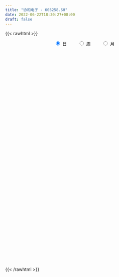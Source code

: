 ```yaml
---
title: "协和电子 - 605258.SH"
date: 2022-06-22T18:30:27+08:00
draft: false
---
```

{{< rawhtml >}}
    <div style="text-align: center">
        <label style="padding: 1rem;"><input style="margin-right: .5rem" type="radio" name="period" value="D" checked onclick="period_change(this)">日</label>
        <label style="padding: 1rem;"><input style="margin-right: .5rem" type="radio" name="period" value="W" onclick="period_change(this)">周</label>
        <label style="padding: 1rem;"><input style="margin-right: .5rem" type="radio" name="period" value="M" onclick="period_change(this)">月</label>
    </div>
    <div id="chart" style="height: 700px;"></div> 
    <script type="text/javascript">
        const D_v = [1515.19,932.59,1002.32,6207.23,146090.24,90614.75,86602.14,60309.43,61262.37,83783.09,59593.56,53696.72,38767.68,49442.97,47436.99,30275.36,26956.05,33845.94,29196.07,29574.85,26016.9,24950.89,38930.33,29101.09,34181.29,18294.72,25037.8,20805.5,24023.63,20808.42,27278.1,19749.7,23313.23,22216.82,19924.87,17398.96,28776.47,79571.04,48519.74,30126.2,29479.05,29121.7,21423.36,20540.58,21330.09,18644.63,14322.66,15267.09,13829.38,16650.27,18832.6,24428.42,14816.9,42349.01,38207.06,45047.74,39252.77,25883.83,23953.15,27743.13,42292.87,34583.93,28578.5,16995.18,18807.41,23271.6,10705.55,9163.76,11239.12,9602.54,23337.56,22547.23,19713.32,22138.51,17027.12,15480.26,17486.89,20896.53,9311.21,66643.67,98903.12,53426.53,58974.69,76668.25,40435.91,33168.82,21531.0,26736.24,23669.74,16813.6,25478.73,18795.12,37697.02,25537.97,23349.87,23090.13,31233.9,12447.81,14235.47,19375.29,8251.2,9239.4,10171.4,8034.35,9468.82,10000.38,8824.29,9379.44,8761.58,7908.7,15346.0,9416.0,7229.0,9869.45,8099.85,12990.68,11466.41,10274.03,14594.98,15240.58,9162.4,10773.82,10660.62,19972.38,13326.87,10518.1,10328.38,6485.09,20965.6,19624.7,15769.26,12872.68,10873.99,19048.47,15115.99,15932.37,10727.87,12274.4,9603.76,13190.29,6141.21,5577.29,8192.69,5438.91,6672.42,7684.24,7487.33,9041.0,5677.2,9856.89,11936.86,15561.57,6748.73,7703.29,7834.44,9943.17,10721.09,58990.93,51215.74,54962.68,45720.89,26426.88,33570.06,20667.58,14084.41,13104.58,15607.63,15756.58,12820.0,31875.84,19752.44,16291.15,15712.73,14876.33,8411.0,8258.0,9597.0,7784.0,8935.0,9852.0,8613.0,6528.0,8585.0,7877.0,5137.41,7635.58,6738.12,5581.07,7092.0,7057.76,8506.0,4747.69,5876.94,4386.69,5223.0,4419.0,3572.03,4113.43,4844.76,5365.0,3445.0,4316.0,2311.0,3357.0,3345.29,2900.0,4302.03,2263.03,3070.12,2491.0,3532.15,2602.03,10193.41,5000.41,3413.41,4038.0,9180.53,6858.85,3491.0,3663.0,5376.0,2710.37,4870.01,4707.0,3334.29,4118.29,4428.29,6106.29,6389.65,7370.1,7399.37,5408.0,6474.0,8138.16,28748.31,17450.79,40360.56,47079.38,21123.54,18749.76,15398.0,14392.4,28932.09,27423.65,13807.4,22796.94,10126.0,8768.0,44096.6,77642.69,39928.58,53983.6,23247.0,20114.69,13402.0,16121.44,11789.64,22628.08,17267.29,12516.4,13355.4,14475.76,19045.85,14237.0,12595.37,14527.28,16989.98,21896.0,14081.0,13852.09,14426.91,12326.0,16134.0,15485.0,19074.31,14684.0,17296.0,9310.0,8592.8,7193.0,3853.0,6547.0,5190.0,5938.0,7548.0,7422.0,7784.0,10424.64,4802.0,5302.0,6259.0,6820.0,4198.0,4463.0,5010.29,14613.0,12351.0,5579.0,6672.0,5104.0,4895.0,5232.29,4792.57,5537.0,6604.45,8454.0,4768.0,5360.0,4204.0,6508.0,7601.8,8239.2,3966.8,5565.33,5498.8,3543.0,4125.0,3303.0,4868.41,3922.0,3172.4,5092.0,4915.29,4541.85,4273.0,5105.0,4536.4,6640.42,6161.69,4055.0,5055.0,5338.0,3361.0,3261.0,4539.0,4137.0,7301.98,14276.69,8494.0,6758.0,8685.56,4590.0,4456.36,3851.0,4424.8,4921.0,4247.0,4458.56,3871.0,2527.4,3051.4,4535.73,4242.0,3641.06,7722.0,3567.0,4364.29,5484.0,6095.4,4946.33,4688.33,15072.0,14764.06,39819.6,19017.0,16294.13,19792.73,21742.87,13496.75,48966.76,30879.84,16053.58,11294.85,12369.0,11457.75]
const D_histogram = [0.0,0.2444216524,0.6529227003,1.1681665105,1.654271826,1.5159491527,1.0245045999,0.5329921344,0.4514468907,0.2293320281,0.0061748056,-0.2627492719,-0.4888651035,-0.7638885205,-0.8734422142,-1.0081187545,-1.0521812859,-1.1687578413,-1.1618274749,-1.0930695697,-0.9605071954,-0.8188786065,-0.5877807753,-0.5379329218,-0.6305176873,-0.6784506076,-0.6011637781,-0.573155586,-0.5927887798,-0.5301359996,-0.3873515615,-0.26667649,-0.1311157797,0.022283723,0.0843218481,0.0690595115,0.2791290205,0.5339062899,0.6094034466,0.5212359446,0.3843364436,0.3903954665,0.3119048394,0.1614876616,0.1247532324,0.0671023235,0.0151650023,-0.0062523643,-0.0386740859,0.0265410611,0.1322431584,0.1579236486,0.1342946987,0.3295810197,0.3919910628,0.4926725625,0.5707359504,0.5118052082,0.4946527363,0.5060105286,0.5736944358,0.5180262229,0.2961597414,0.1616829931,0.0746215357,-0.1148969087,-0.2518611657,-0.3047355296,-0.2810160097,-0.2596696292,-0.1478022469,-0.0345032339,0.0451144671,0.109555684,0.1423496376,0.1162498977,0.134112046,0.0187424628,-0.0490464213,0.1291655677,0.2694110582,0.3000363903,0.4000635173,0.3740617123,0.3091448612,0.1848828364,0.0601495204,0.0480979403,-0.052987108,-0.1163884198,-0.0779147545,-0.0891080086,-0.0157698666,0.02377939,-0.0218801416,-0.0483040432,-0.2781562023,-0.4020209311,-0.5088430319,-0.6358760181,-0.6532346084,-0.6173215381,-0.5918904562,-0.5238737817,-0.4270695785,-0.3482320002,-0.2559148872,-0.1913140288,-0.1176794967,-0.0770743767,-0.1484691009,-0.2036573508,-0.1949145067,-0.1582403123,-0.1005157356,-0.0177160466,0.0082152188,0.0807255136,0.1484512404,0.2016313282,0.2188346089,0.2293185004,0.2702564545,0.3275204208,0.3172403681,0.2784807612,0.2105043175,0.1445297513,0.1620729095,0.2102526686,0.1954960816,0.2041615122,0.1812772867,0.2032224733,0.2031508542,0.1613786649,0.1220947375,0.0306300867,0.0030819212,-0.0901812087,-0.1423192834,-0.1343527765,-0.1347740005,-0.115872521,-0.096435698,-0.0698043264,-0.0322423937,-0.0331209802,-0.0394646704,-0.0877400621,-0.1646721918,-0.117949602,-0.1088603388,-0.1095473892,-0.0765093949,-0.0334633714,-0.0169572617,0.1926858064,0.2873161956,0.4388986035,0.5278861649,0.53475821,0.3877508652,0.3100234882,0.2165461337,0.137387159,0.1016716573,0.071851859,0.0305342191,0.0721746762,0.0268944985,0.0315547766,-0.047671249,-0.1305414086,-0.2136066261,-0.2664257681,-0.24394249,-0.2201942714,-0.2002253261,-0.1806629006,-0.179837947,-0.1616726875,-0.1791713463,-0.1615382377,-0.1275468093,-0.0847934849,-0.042425372,-0.0062520726,0.0082020074,-0.0102406218,-0.0023634196,-0.0109440147,-0.0319179923,-0.0499150142,-0.0783906474,-0.0970846005,-0.0771756875,-0.0537224806,-0.0240493775,-0.0602633638,-0.0865987509,-0.1249479785,-0.1219452424,-0.0756725979,-0.04218485,-0.0413441219,0.0073691462,0.0465033241,0.0608834526,0.0837445155,0.0626687305,0.0501158884,0.0893975962,0.0791331486,0.0694425048,0.0496122334,-0.0605243939,-0.2060355648,-0.2641511961,-0.2504387155,-0.2371643376,-0.2051745741,-0.1352220961,-0.0544067995,0.0029393918,0.0597934902,0.0966298946,0.135999101,0.1898982898,0.2534753486,0.2311393968,0.2596217004,0.2164009967,0.2429679812,0.3630223859,0.378836943,0.5669397511,0.5787370658,0.501066378,0.4589550266,0.3764754097,0.3021537023,0.2821013298,0.2122328212,0.0990031855,-0.0880248126,-0.1862206305,-0.2435877896,-0.0797107012,0.0574375114,0.0824437587,0.0458736462,0.0229371291,-0.0611416296,-0.1279421282,-0.191606729,-0.2252809836,-0.2053321406,-0.2691374614,-0.3163860535,-0.2785834681,-0.2360442496,-0.142450407,-0.0693014334,-0.010729016,0.0222593798,0.0623210555,0.0509671469,0.031478508,0.024433651,0.0452854051,0.0281809023,0.0066256918,0.0293444405,-0.0452508551,-0.0625935456,-0.1680822377,-0.2195215355,-0.2523939755,-0.331957365,-0.3860805169,-0.4671279346,-0.4684783828,-0.4327776506,-0.3741008834,-0.2866538715,-0.2304155435,-0.2427480511,-0.2209166477,-0.1827801277,-0.1168611639,-0.0916011243,-0.0584791676,-0.0003345298,0.0251360229,0.1257374425,0.1261939466,0.1401512021,0.1315250697,0.1465489529,0.1599583768,0.1566103045,0.1502356429,0.1055796583,0.024990099,-0.0535325958,-0.0907836274,-0.1025594116,-0.1485708756,-0.2592386985,-0.2623644131,-0.2215736934,-0.1574430156,-0.0887062388,-0.0306943907,0.0163478084,0.0457148581,0.0661888636,0.0619957964,0.0366768027,0.0478615818,0.0869743973,0.1113490724,0.1396326814,0.1200639854,0.0738072714,0.00669789,-0.0329645753,-0.0692239566,-0.059810317,-0.0731810027,-0.031679854,0.0197743612,0.0415393956,0.0255912451,0.0225207934,-0.0942602753,-0.2855489106,-0.3711837413,-0.4439739429,-0.3743358331,-0.2960813245,-0.2337225714,-0.1527925626,-0.0634785133,0.0080460578,0.0889034661,0.1571293221,0.1911671417,0.2181491278,0.2521987172,0.3004437519,0.3486287705,0.3877120486,0.3403004981,0.3322828787,0.3294742699,0.3095433857,0.3200631938,0.3388153017,0.3565047742,0.4062498879,0.5650888224,0.5784745749,0.5044165166,0.3463741185,0.3059223929,0.298477852,0.241870285,0.2755653314,0.242212326,0.1501623236,0.0755831213,-0.0104736683,-0.1094001028]
const D_fast = [0.0,0.3055270655,0.8772587885,1.6845442263,2.5842174983,2.8248821132,2.5895637104,2.2312992785,2.2626157574,2.0978339018,1.8762203808,1.5416089853,1.1932768778,0.7272813307,0.3993670834,0.0126608546,-0.2944469983,-0.7032130141,-0.9867395164,-1.1912490037,-1.2988134282,-1.3619044909,-1.2777518536,-1.3623872306,-1.6126014179,-1.8301469901,-1.9031511051,-2.0184318095,-2.1862621982,-2.2561434179,-2.2101968702,-2.1561909212,-2.0534091558,-1.8944387224,-1.8113201353,-1.809317594,-1.5294658298,-1.141211988,-0.9133639697,-0.8712224855,-0.9120378756,-0.8083799861,-0.8088944033,-0.9189396657,-0.9244857868,-0.9653611149,-1.0135071854,-1.0364876432,-1.0785778862,-1.0067274739,-0.8679645871,-0.8028031847,-0.79285846,-0.5151768841,-0.3547690752,-0.1309194349,0.0898279406,0.1588485005,0.2653592126,0.4032196371,0.6143271533,0.6881654961,0.54033895,0.44628295,0.3778768765,0.1596342049,-0.0402953435,-0.1693535898,-0.2158880723,-0.2594590991,-0.1845422785,-0.079869074,0.0110272437,0.1028573816,0.1712387446,0.1742014792,0.225591639,0.1149076714,0.0348571821,0.245360563,0.452958818,0.5585932478,0.758636254,0.8261498771,0.8385192413,0.7604779256,0.6507819897,0.6507548947,0.5364230693,0.4439246527,0.4629196293,0.4294493731,0.4988450484,0.5443391525,0.4932095855,0.4547096731,0.1553184635,-0.0690514981,-0.3030843569,-0.5890863477,-0.76975359,-0.8881709042,-1.0107124364,-1.0736642073,-1.0836273987,-1.0918478204,-1.0635094293,-1.046737078,-1.0025224202,-0.9811858943,-1.0896978937,-1.1958004814,-1.235786264,-1.2386721476,-1.2060765049,-1.1277058275,-1.0997207574,-1.0070290842,-0.9021905472,-0.7986026274,-0.7266906945,-0.6588771779,-0.5503751101,-0.4112310387,-0.3422009994,-0.3113404159,-0.3266907802,-0.3565329086,-0.298471523,-0.1977285968,-0.1636111634,-0.1039053548,-0.0814702585,-0.0087194537,0.0419966408,0.0405691177,0.0318088747,-0.0519982545,-0.0787759397,-0.1945843718,-0.2823022673,-0.3079239545,-0.3420386786,-0.3521053294,-0.3567774309,-0.3475971409,-0.3180958067,-0.3272546382,-0.343464496,-0.4136749032,-0.5317750809,-0.5145398916,-0.5326657131,-0.5607396108,-0.5468289652,-0.5121487846,-0.4998819903,-0.2420674706,-0.0756080325,0.1856990262,0.4066581289,0.5472197264,0.497150098,0.4969285931,0.4575877719,0.412775587,0.4024779996,0.3906211661,0.356937081,0.4166212072,0.3780646541,0.3906136264,0.2994697884,0.1839642768,0.0474974027,-0.0719281814,-0.1104305258,-0.1417308751,-0.1718182613,-0.1974215609,-0.241556094,-0.2638090064,-0.3261005018,-0.3488519526,-0.3467472265,-0.3251922733,-0.2934305035,-0.2588202222,-0.2423156403,-0.263318425,-0.2560320777,-0.2673486765,-0.2963021521,-0.3267779276,-0.3748512227,-0.4178163259,-0.4172013347,-0.407178748,-0.3835179893,-0.4347978166,-0.4827828914,-0.5523691136,-0.5798526881,-0.552498193,-0.5295566577,-0.5390519601,-0.4884964054,-0.4377363965,-0.4081354049,-0.3643382131,-0.3697468154,-0.3697706854,-0.3081395786,-0.2986207391,-0.2909507566,-0.2983779698,-0.4236456955,-0.6206657576,-0.7448191879,-0.7937163861,-0.8397330926,-0.8590369727,-0.8228900187,-0.755676422,-0.6975953827,-0.6257929117,-0.5647990338,-0.491430052,-0.3900562908,-0.2631103949,-0.2276614975,-0.1342737688,-0.1233942233,-0.0360852436,0.1747247576,0.2852485505,0.6150862964,0.7715678775,0.8191637843,0.8917911895,0.903430425,0.9046471432,0.9551201031,0.9383097998,0.8498309605,0.6407967592,0.4960457838,0.3777816773,0.5217310904,0.6732386808,0.7188558678,0.6937541668,0.676551932,0.5771877659,0.4784017352,0.3668354521,0.2768409517,0.2454567596,0.1143670733,-0.0119780321,-0.0438213138,-0.0602931576,-0.0023119167,0.0535116984,0.1094018619,0.1479551026,0.2035970422,0.2049849203,0.1933659084,0.1924294641,0.2246025695,0.2145432923,0.1946445048,0.2246993636,0.1387913542,0.1058002773,-0.0417089742,-0.1480286558,-0.2439995898,-0.4065523205,-0.5571956017,-0.7550250031,-0.8734950469,-0.9459887274,-0.980837181,-0.965053637,-0.9664191949,-1.0394387153,-1.0728364738,-1.0803949857,-1.0436913129,-1.0413315543,-1.0228293896,-0.9647683842,-0.9330138258,-0.8009780456,-0.7689730548,-0.7199779988,-0.6957228637,-0.6440617423,-0.5906627243,-0.5548582204,-0.5236739712,-0.5419350413,-0.6162770758,-0.7081829196,-0.768129858,-0.8055454951,-0.8886996781,-1.0641771755,-1.1328939935,-1.1474966971,-1.1227267731,-1.0761665561,-1.0258283057,-0.9746991544,-0.9339033902,-0.8968821689,-0.885576287,-0.9017260799,-0.8785759054,-0.8177194905,-0.7655075474,-0.702315768,-0.6918684677,-0.7196733639,-0.7851082727,-0.8330118819,-0.8865772522,-0.892116192,-0.9237821283,-0.8902009431,-0.8338031376,-0.8016532543,-0.8112035935,-0.8086438468,-0.9489899844,-1.2116658473,-1.3900966134,-1.5738803007,-1.5978261491,-1.5935919717,-1.5896638615,-1.5469319932,-1.4734875723,-1.3999514868,-1.2968682119,-1.1893600254,-1.1075304204,-1.0260111524,-0.9289118837,-0.805555911,-0.6702136997,-0.5342024095,-0.4965388355,-0.4214857353,-0.3419257765,-0.2844708143,-0.1939352078,-0.0904792744,0.0163363916,0.1676439773,0.4677551174,0.6257595136,0.6778055845,0.606356716,0.6423855887,0.7095605107,0.713420515,0.8160068942,0.8432069704,0.7886975489,0.7330141269,0.6443389202,0.5180624601]
const D_slow = [0.0,0.0611054131,0.2243360882,0.5163777158,0.9299456723,1.3089329605,1.5650591105,1.6983071441,1.8111688667,1.8685018738,1.8700455752,1.8043582572,1.6821419813,1.4911698512,1.2728092976,1.020779609,0.7577342876,0.4655448272,0.1750879585,-0.0981794339,-0.3383062328,-0.5430258844,-0.6899710782,-0.8244543087,-0.9820837305,-1.1516963824,-1.301987327,-1.4452762235,-1.5934734184,-1.7260074183,-1.8228453087,-1.8895144312,-1.9222933761,-1.9167224454,-1.8956419834,-1.8783771055,-1.8085948504,-1.6751182779,-1.5227674163,-1.3924584301,-1.2963743192,-1.1987754526,-1.1207992427,-1.0804273273,-1.0492390192,-1.0324634384,-1.0286721878,-1.0302352789,-1.0399038003,-1.033268535,-1.0002077454,-0.9607268333,-0.9271531586,-0.8447579037,-0.746760138,-0.6235919974,-0.4809080098,-0.3529567077,-0.2292935236,-0.1027908915,0.0406327175,0.1701392732,0.2441792086,0.2845999568,0.3032553408,0.2745311136,0.2115658222,0.1353819398,0.0651279374,0.0002105301,-0.0367400316,-0.0453658401,-0.0340872233,-0.0066983023,0.028889107,0.0579515815,0.091479593,0.0961652087,0.0839036034,0.1161949953,0.1835477598,0.2585568574,0.3585727367,0.4520881648,0.5293743801,0.5755950892,0.5906324693,0.6026569544,0.5894101774,0.5603130724,0.5408343838,0.5185573817,0.514614915,0.5205597625,0.5150897271,0.5030137163,0.4334746657,0.332969433,0.205758675,0.0467896705,-0.1165189816,-0.2708493662,-0.4188219802,-0.5497904256,-0.6565578202,-0.7436158203,-0.8075945421,-0.8554230493,-0.8848429235,-0.9041115176,-0.9412287928,-0.9921431306,-1.0408717572,-1.0804318353,-1.1055607692,-1.1099897809,-1.1079359762,-1.0877545978,-1.0506417877,-1.0002339556,-0.9455253034,-0.8881956783,-0.8206315647,-0.7387514595,-0.6594413674,-0.5898211771,-0.5371950977,-0.5010626599,-0.4605444325,-0.4079812654,-0.359107245,-0.308066867,-0.2627475453,-0.211941927,-0.1611542134,-0.1208095472,-0.0902858628,-0.0826283411,-0.0818578608,-0.104403163,-0.1399829839,-0.173571178,-0.2072646781,-0.2362328084,-0.2603417329,-0.2777928145,-0.2858534129,-0.294133658,-0.3039998256,-0.3259348411,-0.3671028891,-0.3965902896,-0.4238053743,-0.4511922216,-0.4703195703,-0.4786854132,-0.4829247286,-0.434753277,-0.3629242281,-0.2531995772,-0.121228036,0.0124615165,0.1093992328,0.1869051048,0.2410416383,0.275388428,0.3008063423,0.3187693071,0.3264028619,0.3444465309,0.3511701556,0.3590588497,0.3471410375,0.3145056853,0.2611040288,0.1944975868,0.1335119643,0.0784633964,0.0284070649,-0.0167586603,-0.061718147,-0.1021363189,-0.1469291555,-0.1873137149,-0.2192004172,-0.2403987885,-0.2510051315,-0.2525681496,-0.2505176478,-0.2530778032,-0.2536686581,-0.2564046618,-0.2643841599,-0.2768629134,-0.2964605753,-0.3207317254,-0.3400256473,-0.3534562674,-0.3594686118,-0.3745344528,-0.3961841405,-0.4274211351,-0.4579074457,-0.4768255952,-0.4873718077,-0.4977078381,-0.4958655516,-0.4842397206,-0.4690188574,-0.4480827286,-0.4324155459,-0.4198865738,-0.3975371748,-0.3777538877,-0.3603932615,-0.3479902031,-0.3631213016,-0.4146301928,-0.4806679918,-0.5432776707,-0.6025687551,-0.6538623986,-0.6876679226,-0.7012696225,-0.7005347745,-0.685586402,-0.6614289283,-0.6274291531,-0.5799545806,-0.5165857435,-0.4588008943,-0.3938954692,-0.33979522,-0.2790532247,-0.1882976283,-0.0935883925,0.0481465453,0.1928308117,0.3180974062,0.4328361629,0.5269550153,0.6024934409,0.6730187733,0.7260769786,0.750827775,0.7288215719,0.6822664142,0.6213694668,0.6014417915,0.6158011694,0.6364121091,0.6478805206,0.6536148029,0.6383293955,0.6063438634,0.5584421812,0.5021219353,0.4507889001,0.3835045348,0.3044080214,0.2347621544,0.175751092,0.1401384902,0.1228131319,0.1201308779,0.1256957228,0.1412759867,0.1540177734,0.1618874004,0.1679958132,0.1793171644,0.18636239,0.188018813,0.1953549231,0.1840422093,0.1683938229,0.1263732635,0.0714928796,0.0083943857,-0.0745949555,-0.1711150848,-0.2878970684,-0.4050166641,-0.5132110768,-0.6067362976,-0.6783997655,-0.7360036514,-0.7966906641,-0.8519198261,-0.897614858,-0.926830149,-0.9497304301,-0.964350222,-0.9644338544,-0.9581498487,-0.9267154881,-0.8951670014,-0.8601292009,-0.8272479335,-0.7906106952,-0.750621101,-0.7114685249,-0.6739096142,-0.6475146996,-0.6412671748,-0.6546503238,-0.6773462306,-0.7029860835,-0.7401288024,-0.8049384771,-0.8705295803,-0.9259230037,-0.9652837576,-0.9874603173,-0.995133915,-0.9910469628,-0.9796182483,-0.9630710324,-0.9475720833,-0.9384028826,-0.9264374872,-0.9046938879,-0.8768566198,-0.8419484494,-0.8119324531,-0.7934806352,-0.7918061627,-0.8000473065,-0.8173532957,-0.8323058749,-0.8506011256,-0.8585210891,-0.8535774988,-0.8431926499,-0.8367948386,-0.8311646403,-0.8547297091,-0.9261169367,-1.0189128721,-1.1299063578,-1.2234903161,-1.2975106472,-1.35594129,-1.3941394307,-1.410009059,-1.4079975446,-1.385771678,-1.3464893475,-1.2986975621,-1.2441602801,-1.1811106009,-1.1059996629,-1.0188424703,-0.9219144581,-0.8368393336,-0.7537686139,-0.6714000464,-0.5940142,-0.5139984016,-0.4292945761,-0.3401683826,-0.2386059106,-0.097333705,0.0472849387,0.1733890679,0.2599825975,0.3364631957,0.4110826587,0.47155023,0.5404415628,0.6009946443,0.6385352252,0.6574310056,0.6548125885,0.6274625628]
const D_data = [['2020-12-03', 31.87, 38.25, 31.87, 38.25],['2020-12-04', 42.08, 42.08, 42.08, 42.08],['2020-12-07', 46.29, 46.29, 46.29, 46.29],['2020-12-08', 50.92, 50.92, 50.92, 50.92],['2020-12-09', 51.0, 54.51, 48.2, 55.9],['2020-12-10', 50.0, 49.06, 49.06, 52.8],['2020-12-11', 47.07, 44.15, 44.15, 47.29],['2020-12-14', 42.88, 42.34, 41.68, 43.38],['2020-12-15', 42.0, 46.57, 41.68, 46.57],['2020-12-16', 46.51, 44.52, 44.38, 47.78],['2020-12-17', 43.63, 43.66, 42.0, 44.27],['2020-12-18', 44.0, 41.91, 41.7, 44.5],['2020-12-21', 40.6, 41.05, 40.03, 41.66],['2020-12-22', 40.6, 38.8, 38.38, 40.6],['2020-12-23', 38.78, 39.37, 37.58, 39.89],['2020-12-24', 38.99, 37.8, 37.62, 39.45],['2020-12-25', 37.3, 37.75, 37.1, 38.3],['2020-12-28', 37.3, 35.6, 35.5, 37.55],['2020-12-29', 35.11, 35.96, 35.11, 37.29],['2020-12-30', 35.51, 36.04, 34.65, 36.66],['2020-12-31', 36.05, 36.53, 35.92, 37.32],['2021-01-04', 36.6, 36.61, 35.95, 37.1],['2021-01-05', 36.6, 38.09, 36.2, 38.64],['2021-01-06', 37.32, 36.02, 35.97, 37.76],['2021-01-07', 35.78, 33.52, 32.81, 35.78],['2021-01-08', 33.0, 33.02, 32.68, 34.2],['2021-01-11', 33.49, 33.98, 33.11, 35.3],['2021-01-12', 33.98, 32.98, 32.72, 34.18],['2021-01-13', 32.92, 31.72, 31.48, 32.92],['2021-01-14', 31.5, 32.18, 31.39, 32.88],['2021-01-15', 31.91, 33.12, 31.7, 33.66],['2021-01-18', 32.8, 33.03, 32.58, 33.57],['2021-01-19', 32.79, 33.48, 32.79, 34.39],['2021-01-20', 33.4, 34.17, 33.18, 35.05],['2021-01-21', 33.8, 33.38, 33.15, 34.29],['2021-01-22', 33.38, 32.33, 32.1, 33.38],['2021-01-25', 32.59, 35.56, 32.01, 35.56],['2021-01-26', 36.0, 37.46, 36.0, 39.0],['2021-01-27', 35.0, 36.34, 33.75, 36.91],['2021-01-28', 35.13, 34.5, 34.23, 35.58],['2021-01-29', 34.82, 33.45, 32.23, 34.85],['2021-02-01', 33.1, 35.02, 32.85, 35.06],['2021-02-02', 34.91, 33.88, 33.56, 34.91],['2021-02-03', 33.95, 32.39, 32.1, 34.16],['2021-02-04', 32.31, 33.27, 31.8, 33.6],['2021-02-05', 33.0, 32.68, 32.61, 33.95],['2021-02-08', 32.2, 32.34, 31.98, 33.31],['2021-02-09', 32.16, 32.38, 31.45, 32.5],['2021-02-10', 32.38, 31.93, 31.75, 32.85],['2021-02-18', 32.3, 33.09, 32.18, 33.2],['2021-02-19', 32.9, 33.98, 32.7, 34.15],['2021-02-22', 34.01, 33.31, 33.2, 34.5],['2021-02-23', 33.01, 32.68, 32.4, 33.19],['2021-02-24', 32.99, 35.95, 32.82, 35.95],['2021-02-25', 36.55, 35.16, 34.6, 36.65],['2021-02-26', 34.2, 36.34, 34.2, 37.22],['2021-03-01', 36.35, 36.89, 36.0, 37.9],['2021-03-02', 36.36, 35.6, 35.2, 36.71],['2021-03-03', 35.43, 36.28, 34.8, 36.95],['2021-03-04', 35.63, 37.0, 35.32, 37.0],['2021-03-05', 36.64, 38.35, 36.4, 38.58],['2021-03-08', 38.48, 37.29, 37.07, 38.9],['2021-03-09', 36.66, 34.81, 34.49, 37.0],['2021-03-10', 35.05, 35.16, 34.47, 35.5],['2021-03-11', 35.16, 35.29, 34.7, 35.58],['2021-03-12', 35.16, 33.28, 33.21, 35.16],['2021-03-15', 32.6, 32.94, 32.6, 33.29],['2021-03-16', 32.78, 33.28, 32.66, 33.66],['2021-03-17', 33.18, 33.94, 33.05, 34.37],['2021-03-18', 34.3, 33.82, 33.66, 34.3],['2021-03-19', 33.3, 35.15, 33.3, 37.1],['2021-03-22', 35.03, 35.7, 34.8, 36.44],['2021-03-23', 35.7, 35.8, 35.25, 36.2],['2021-03-24', 35.25, 36.06, 34.6, 36.4],['2021-03-25', 35.88, 36.03, 35.22, 36.28],['2021-03-26', 36.16, 35.42, 35.3, 36.21],['2021-03-29', 35.8, 36.06, 35.2, 36.1],['2021-03-30', 35.5, 34.2, 33.9, 35.7],['2021-03-31', 34.31, 34.3, 33.88, 34.78],['2021-04-01', 34.18, 37.73, 33.55, 37.73],['2021-04-02', 37.98, 38.3, 37.21, 39.78],['2021-04-06', 38.58, 37.65, 37.42, 39.0],['2021-04-07', 37.38, 39.2, 37.23, 39.29],['2021-04-08', 39.7, 38.19, 38.0, 42.86],['2021-04-09', 37.8, 37.8, 37.22, 38.7],['2021-04-12', 37.85, 36.82, 36.35, 38.12],['2021-04-13', 36.62, 36.32, 36.15, 37.18],['2021-04-14', 36.55, 37.49, 36.0, 37.75],['2021-04-15', 37.52, 36.15, 35.8, 37.93],['2021-04-16', 36.01, 36.19, 35.78, 36.8],['2021-04-19', 36.06, 37.4, 36.02, 37.55],['2021-04-20', 37.01, 36.86, 36.52, 37.77],['2021-04-21', 36.39, 38.12, 36.08, 38.5],['2021-04-22', 37.86, 38.08, 37.51, 38.26],['2021-04-23', 38.18, 37.07, 37.07, 38.45],['2021-04-26', 36.75, 37.16, 35.56, 37.68],['2021-04-27', 36.5, 33.85, 33.85, 36.73],['2021-04-28', 33.85, 34.0, 33.5, 34.27],['2021-04-29', 33.48, 33.26, 33.2, 34.59],['2021-04-30', 33.05, 31.93, 31.66, 33.26],['2021-05-06', 31.93, 32.39, 31.7, 32.47],['2021-05-07', 32.51, 32.57, 32.3, 32.98],['2021-05-10', 32.57, 32.07, 31.74, 32.98],['2021-05-11', 31.95, 32.34, 31.77, 32.4],['2021-05-12', 32.2, 32.68, 31.86, 32.75],['2021-05-13', 32.41, 32.52, 32.11, 33.22],['2021-05-14', 32.9, 32.8, 32.4, 32.95],['2021-05-17', 32.6, 32.58, 32.0, 32.8],['2021-05-18', 32.58, 32.82, 32.23, 32.87],['2021-05-19', 32.72, 32.51, 32.45, 32.84],['2021-05-20', 32.02, 30.8, 30.8, 32.02],['2021-05-21', 30.78, 30.38, 30.26, 30.78],['2021-05-24', 30.39, 30.75, 30.38, 30.75],['2021-05-25', 30.75, 30.93, 30.41, 31.28],['2021-05-26', 30.78, 31.19, 30.74, 31.25],['2021-05-27', 31.0, 31.68, 31.0, 32.0],['2021-05-28', 31.58, 31.1, 30.93, 31.65],['2021-05-31', 31.0, 31.83, 30.98, 31.85],['2021-06-01', 31.84, 32.09, 31.57, 32.49],['2021-06-02', 32.19, 32.23, 31.6, 32.56],['2021-06-03', 32.42, 32.0, 31.92, 32.5],['2021-06-04', 32.32, 32.04, 31.9, 32.73],['2021-06-07', 32.12, 32.64, 32.12, 32.85],['2021-06-08', 32.4, 33.24, 32.19, 34.25],['2021-06-09', 33.15, 32.68, 32.48, 33.55],['2021-06-10', 32.93, 32.34, 32.13, 32.93],['2021-06-11', 32.5, 31.8, 31.61, 32.63],['2021-06-15', 31.97, 31.53, 31.28, 32.09],['2021-06-16', 31.3, 32.5, 31.3, 33.15],['2021-06-17', 32.12, 33.15, 31.92, 33.19],['2021-06-18', 33.2, 32.56, 32.26, 33.45],['2021-06-21', 32.56, 32.95, 32.11, 33.12],['2021-06-22', 33.22, 32.63, 32.45, 33.26],['2021-06-23', 32.71, 33.31, 32.45, 33.8],['2021-06-24', 33.41, 33.23, 32.78, 33.8],['2021-06-25', 33.22, 32.72, 32.43, 33.72],['2021-06-28', 32.83, 32.63, 32.22, 32.97],['2021-06-29', 32.53, 31.67, 31.58, 32.62],['2021-06-30', 31.78, 32.15, 31.7, 32.4],['2021-07-01', 32.13, 30.95, 30.95, 32.23],['2021-07-02', 30.9, 30.96, 30.81, 31.21],['2021-07-05', 31.01, 31.46, 31.01, 31.48],['2021-07-06', 31.46, 31.24, 30.91, 31.6],['2021-07-07', 31.17, 31.4, 31.04, 31.6],['2021-07-08', 31.5, 31.39, 31.24, 31.58],['2021-07-09', 31.4, 31.5, 31.15, 31.7],['2021-07-12', 31.55, 31.73, 31.55, 31.85],['2021-07-13', 31.55, 31.28, 31.04, 31.61],['2021-07-14', 31.06, 31.12, 31.02, 31.38],['2021-07-15', 31.13, 30.35, 30.16, 31.15],['2021-07-16', 30.35, 29.5, 29.4, 30.49],['2021-07-19', 29.53, 30.8, 29.01, 31.47],['2021-07-20', 30.4, 30.33, 30.1, 30.79],['2021-07-21', 30.49, 30.08, 30.01, 30.52],['2021-07-22', 30.06, 30.45, 29.8, 30.7],['2021-07-23', 30.49, 30.67, 30.25, 31.08],['2021-07-26', 30.68, 30.41, 30.01, 31.14],['2021-07-27', 30.49, 33.45, 30.41, 33.45],['2021-07-28', 33.28, 32.97, 31.6, 33.38],['2021-07-29', 32.78, 34.6, 32.48, 34.94],['2021-07-30', 34.0, 34.83, 33.5, 35.45],['2021-08-02', 34.31, 34.48, 33.7, 34.61],['2021-08-03', 33.6, 32.55, 32.42, 33.8],['2021-08-04', 32.54, 33.11, 32.18, 33.29],['2021-08-05', 32.98, 32.69, 32.28, 32.98],['2021-08-06', 32.52, 32.58, 32.2, 32.95],['2021-08-09', 32.59, 32.95, 32.42, 33.19],['2021-08-10', 32.9, 32.96, 32.52, 33.19],['2021-08-11', 33.0, 32.71, 32.37, 33.0],['2021-08-12', 32.82, 33.84, 32.77, 34.35],['2021-08-13', 33.38, 32.83, 32.66, 33.68],['2021-08-16', 32.61, 33.42, 32.48, 33.55],['2021-08-17', 33.42, 32.21, 32.21, 33.48],['2021-08-18', 32.21, 31.7, 31.0, 32.43],['2021-08-19', 31.6, 31.15, 31.15, 31.9],['2021-08-20', 31.15, 31.0, 30.53, 31.26],['2021-08-23', 31.0, 31.68, 30.9, 31.88],['2021-08-24', 31.8, 31.65, 31.51, 31.92],['2021-08-25', 31.74, 31.56, 31.1, 31.74],['2021-08-26', 31.49, 31.51, 31.21, 32.12],['2021-08-27', 31.26, 31.18, 30.98, 31.5],['2021-08-30', 31.18, 31.3, 31.14, 31.7],['2021-08-31', 31.45, 30.7, 30.55, 31.46],['2021-09-01', 30.56, 30.98, 30.1, 31.19],['2021-09-02', 30.82, 31.18, 30.6, 31.19],['2021-09-03', 31.1, 31.38, 30.85, 31.6],['2021-09-06', 31.38, 31.52, 31.1, 31.69],['2021-09-07', 31.48, 31.6, 31.35, 31.75],['2021-09-08', 31.68, 31.43, 31.24, 31.78],['2021-09-09', 31.43, 30.97, 30.92, 31.43],['2021-09-10', 31.29, 31.23, 30.76, 31.38],['2021-09-13', 31.12, 30.98, 30.84, 31.26],['2021-09-14', 30.9, 30.69, 30.45, 31.11],['2021-09-15', 30.7, 30.55, 30.3, 30.92],['2021-09-16', 30.78, 30.2, 30.16, 30.78],['2021-09-17', 30.27, 30.08, 29.86, 30.48],['2021-09-22', 30.0, 30.45, 29.66, 30.46],['2021-09-23', 30.46, 30.51, 30.41, 30.65],['2021-09-24', 30.45, 30.65, 30.37, 30.86],['2021-09-27', 30.69, 29.72, 29.63, 30.77],['2021-09-28', 29.75, 29.56, 29.52, 29.93],['2021-09-29', 29.52, 29.09, 29.08, 29.52],['2021-09-30', 29.11, 29.35, 29.09, 29.5],['2021-10-08', 29.36, 29.88, 29.36, 30.1],['2021-10-11', 29.9, 29.82, 29.56, 29.99],['2021-10-12', 29.88, 29.4, 29.21, 29.88],['2021-10-13', 29.23, 30.05, 29.23, 30.33],['2021-10-14', 30.0, 30.12, 29.78, 30.21],['2021-10-15', 29.79, 29.93, 29.53, 30.38],['2021-10-18', 29.9, 30.13, 29.8, 30.46],['2021-10-19', 30.01, 29.58, 29.5, 30.2],['2021-10-20', 29.5, 29.58, 29.35, 29.77],['2021-10-21', 29.9, 30.3, 29.83, 31.18],['2021-10-22', 30.09, 29.77, 29.77, 30.5],['2021-10-25', 29.56, 29.73, 29.35, 29.75],['2021-10-26', 29.4, 29.52, 29.32, 29.87],['2021-10-27', 29.5, 27.98, 27.98, 29.52],['2021-10-28', 27.9, 26.68, 26.65, 27.95],['2021-10-29', 26.7, 26.97, 26.63, 27.14],['2021-11-01', 26.98, 27.47, 26.83, 27.75],['2021-11-02', 27.5, 27.26, 27.1, 28.2],['2021-11-03', 27.0, 27.35, 27.0, 27.75],['2021-11-04', 27.39, 27.87, 27.18, 28.05],['2021-11-05', 28.06, 28.24, 27.55, 28.77],['2021-11-08', 28.02, 28.2, 27.9, 28.26],['2021-11-09', 28.1, 28.43, 28.0, 28.48],['2021-11-10', 28.3, 28.4, 27.91, 28.7],['2021-11-11', 28.24, 28.64, 28.05, 28.95],['2021-11-12', 28.67, 29.12, 28.51, 29.16],['2021-11-15', 29.12, 29.66, 29.05, 29.75],['2021-11-16', 29.56, 28.82, 28.8, 29.56],['2021-11-17', 28.82, 29.61, 28.65, 29.61],['2021-11-18', 29.62, 28.81, 28.73, 29.85],['2021-11-19', 29.0, 29.78, 28.8, 29.99],['2021-11-22', 29.87, 31.56, 29.58, 32.01],['2021-11-23', 31.5, 30.9, 30.5, 31.5],['2021-11-24', 30.99, 33.99, 30.9, 33.99],['2021-11-25', 34.5, 32.8, 32.26, 34.5],['2021-11-26', 32.64, 31.97, 31.82, 32.79],['2021-11-29', 31.3, 32.53, 31.05, 32.68],['2021-11-30', 32.66, 32.09, 31.88, 32.87],['2021-12-01', 31.5, 32.12, 31.42, 32.5],['2021-12-02', 32.18, 32.87, 32.0, 34.76],['2021-12-03', 33.3, 32.3, 31.64, 33.6],['2021-12-06', 32.31, 31.49, 31.2, 32.63],['2021-12-07', 31.27, 29.86, 28.34, 31.89],['2021-12-08', 30.0, 30.19, 29.61, 30.37],['2021-12-09', 30.16, 30.2, 29.86, 30.47],['2021-12-10', 31.0, 33.22, 31.0, 33.22],['2021-12-13', 32.14, 33.78, 32.11, 34.95],['2021-12-14', 34.0, 32.96, 32.69, 34.0],['2021-12-15', 33.0, 32.3, 32.01, 34.56],['2021-12-16', 32.29, 32.43, 31.61, 32.69],['2021-12-17', 32.0, 31.45, 31.1, 32.08],['2021-12-20', 31.43, 31.27, 31.11, 31.7],['2021-12-21', 30.3, 30.91, 29.88, 30.91],['2021-12-22', 30.8, 30.93, 30.5, 31.25],['2021-12-23', 31.15, 31.46, 30.01, 32.13],['2021-12-24', 31.34, 30.16, 30.11, 31.75],['2021-12-27', 30.09, 29.88, 29.67, 30.6],['2021-12-28', 29.96, 30.72, 29.8, 30.94],['2021-12-29', 30.68, 30.82, 30.15, 31.08],['2021-12-30', 31.02, 31.7, 30.7, 32.22],['2021-12-31', 31.72, 31.83, 31.37, 32.2],['2022-01-04', 31.95, 31.99, 31.58, 32.29],['2022-01-05', 31.94, 31.94, 31.35, 32.27],['2022-01-06', 32.4, 32.28, 31.81, 32.85],['2022-01-07', 32.1, 31.78, 31.0, 32.73],['2022-01-10', 31.69, 31.65, 30.8, 32.28],['2022-01-11', 31.66, 31.78, 31.55, 32.68],['2022-01-12', 31.78, 32.22, 31.78, 32.58],['2022-01-13', 32.22, 31.81, 31.66, 32.38],['2022-01-14', 31.5, 31.69, 31.31, 32.3],['2022-01-17', 31.92, 32.29, 31.6, 32.36],['2022-01-18', 32.09, 30.95, 30.9, 32.65],['2022-01-19', 30.95, 31.4, 30.6, 32.1],['2022-01-20', 31.4, 29.89, 29.85, 31.4],['2022-01-21', 29.7, 30.0, 29.42, 30.21],['2022-01-24', 29.98, 29.82, 29.36, 30.26],['2022-01-25', 29.78, 28.69, 28.69, 30.12],['2022-01-26', 29.12, 28.34, 28.23, 29.32],['2022-01-27', 28.45, 27.26, 27.26, 28.6],['2022-01-28', 27.6, 27.61, 27.1, 27.97],['2022-02-07', 28.16, 27.74, 27.58, 28.4],['2022-02-08', 27.76, 27.88, 27.41, 28.05],['2022-02-09', 27.88, 28.28, 27.8, 28.28],['2022-02-10', 28.41, 27.97, 27.71, 28.53],['2022-02-11', 27.85, 26.93, 26.92, 27.85],['2022-02-14', 26.89, 27.08, 26.19, 27.37],['2022-02-15', 27.1, 27.16, 26.85, 27.3],['2022-02-16', 27.2, 27.54, 27.2, 27.54],['2022-02-17', 27.54, 27.06, 27.01, 27.67],['2022-02-18', 27.02, 27.12, 26.8, 27.24],['2022-02-21', 27.12, 27.52, 26.94, 27.57],['2022-02-22', 27.3, 27.21, 27.01, 27.43],['2022-02-23', 27.63, 28.42, 27.21, 28.53],['2022-02-24', 28.04, 27.41, 27.11, 28.32],['2022-02-25', 27.62, 27.6, 27.45, 27.99],['2022-02-28', 27.32, 27.32, 26.95, 27.7],['2022-03-01', 27.32, 27.63, 27.27, 27.78],['2022-03-02', 27.6, 27.7, 27.3, 27.77],['2022-03-03', 27.68, 27.54, 27.4, 27.83],['2022-03-04', 27.41, 27.5, 27.33, 27.75],['2022-03-07', 27.53, 26.89, 26.84, 27.53],['2022-03-08', 26.9, 26.06, 26.0, 27.14],['2022-03-09', 26.19, 25.55, 24.39, 26.6],['2022-03-10', 25.85, 25.6, 25.56, 26.1],['2022-03-11', 25.11, 25.61, 24.75, 25.75],['2022-03-14', 25.55, 24.82, 24.81, 25.55],['2022-03-15', 24.6, 23.31, 23.3, 24.79],['2022-03-16', 23.92, 24.02, 22.72, 24.18],['2022-03-17', 24.11, 24.35, 24.03, 24.8],['2022-03-18', 24.34, 24.64, 24.13, 24.79],['2022-03-21', 24.42, 24.82, 24.4, 24.93],['2022-03-22', 24.82, 24.84, 24.58, 25.24],['2022-03-23', 25.05, 24.84, 24.73, 25.08],['2022-03-24', 24.8, 24.71, 24.07, 24.83],['2022-03-25', 24.71, 24.64, 24.45, 24.95],['2022-03-28', 24.89, 24.29, 24.04, 24.89],['2022-03-29', 24.39, 23.85, 23.81, 24.47],['2022-03-30', 24.05, 24.17, 23.92, 24.28],['2022-03-31', 24.3, 24.58, 24.15, 24.64],['2022-04-01', 24.59, 24.52, 24.02, 24.61],['2022-04-06', 24.57, 24.69, 24.22, 25.08],['2022-04-07', 24.79, 24.1, 24.06, 24.8],['2022-04-08', 24.27, 23.55, 23.33, 24.27],['2022-04-11', 23.55, 22.9, 22.62, 23.58],['2022-04-12', 22.44, 22.83, 22.04, 22.99],['2022-04-13', 22.69, 22.51, 22.24, 23.2],['2022-04-14', 22.38, 22.84, 22.38, 23.1],['2022-04-15', 23.0, 22.37, 22.12, 23.0],['2022-04-18', 22.05, 22.97, 22.05, 23.15],['2022-04-19', 22.97, 23.22, 22.71, 23.55],['2022-04-20', 23.06, 22.95, 22.9, 23.46],['2022-04-21', 22.31, 22.4, 22.31, 23.15],['2022-04-22', 22.2, 22.41, 22.2, 22.74],['2022-04-25', 22.2, 20.51, 20.5, 22.22],['2022-04-26', 20.1, 18.46, 18.46, 20.49],['2022-04-27', 18.27, 18.63, 17.47, 18.68],['2022-04-28', 18.55, 17.88, 17.73, 18.68],['2022-04-29', 18.19, 19.16, 18.12, 19.38],['2022-05-05', 18.98, 19.22, 18.88, 19.53],['2022-05-06', 18.81, 19.0, 18.58, 19.4],['2022-05-09', 19.03, 19.27, 19.03, 19.43],['2022-05-10', 18.98, 19.55, 18.88, 19.58],['2022-05-11', 19.5, 19.54, 19.44, 20.14],['2022-05-12', 19.35, 19.91, 19.31, 20.16],['2022-05-13', 20.2, 20.06, 19.82, 20.3],['2022-05-16', 20.18, 19.86, 19.76, 20.32],['2022-05-17', 20.05, 19.92, 19.66, 20.05],['2022-05-18', 19.93, 20.19, 19.71, 20.3],['2022-05-19', 19.8, 20.65, 19.71, 20.66],['2022-05-20', 20.78, 21.02, 20.3, 21.09],['2022-05-23', 21.02, 21.3, 20.74, 21.35],['2022-05-24', 21.3, 20.36, 20.2, 21.3],['2022-05-25', 20.28, 20.86, 20.27, 20.89],['2022-05-26', 20.87, 21.06, 20.63, 21.11],['2022-05-27', 21.2, 20.95, 20.82, 21.58],['2022-05-30', 20.95, 21.48, 20.74, 21.67],['2022-05-31', 21.47, 21.86, 21.24, 22.0],['2022-06-01', 21.85, 22.17, 21.69, 22.56],['2022-06-02', 22.17, 23.02, 22.01, 24.39],['2022-06-06', 23.01, 25.32, 23.0, 25.32],['2022-06-07', 26.0, 24.42, 24.1, 26.2],['2022-06-08', 24.18, 23.61, 23.25, 24.47],['2022-06-09', 23.54, 22.3, 22.21, 23.59],['2022-06-10', 22.34, 23.54, 22.1, 24.39],['2022-06-13', 23.42, 24.12, 22.92, 25.0],['2022-06-14', 23.59, 23.61, 22.91, 24.08],['2022-06-15', 23.63, 24.96, 23.61, 25.97],['2022-06-16', 24.0, 24.41, 23.91, 25.46],['2022-06-17', 24.32, 23.58, 23.38, 24.34],['2022-06-20', 23.95, 23.53, 23.01, 23.99],['2022-06-21', 23.7, 23.07, 22.8, 23.82],['2022-06-22', 23.0, 22.45, 22.33, 23.07]]
const W_v = [2447.78,330516.68,318645.17,192879.05,118633.76,145458.32,117953.45,102603.58,216472.5,111060.36,43419.13,35482.87,164849.13,159125.75,122236.62,64048.53,96906.44,213241.42,229505.38,121919.4,130858.71,100382.6,17490.6,46499.24,50811.72,49655.39,60045.81,64806.35,62844.65,73843.5,51937.53,33565.55,43999.28,47791.2,221611.33,107853.51,95812.49,63549.21,44781.0,35762.99,34974.95,24653.32,12530.22,15437.0,3357.0,15880.47,23819.0,26981.79,21326.38,24376.81,34789.63,154762.58,104895.9,99594.94,214916.56,81208.45,73630.41,66008.63,70820.0,75849.31,31375.8,39116.64,27381.0,42016.29,26695.86,30723.45,30519.8,22035.13,21970.1,13919.85,26448.51,20636.0,45516.23,9046.36,21902.36,18227.53,24778.35,30802.06,109687.52,131139.8,35121.6]
const W_histogram = [0.0,0.1321025641,0.0647242019,-0.2468302893,-0.5069109386,-0.8660820213,-1.0361769837,-1.1332821018,-1.0550734718,-0.9892920652,-0.9312170215,-0.7002046759,-0.3515292448,0.0310820105,-0.0369934335,0.0589969605,0.1505459401,0.4007329562,0.5206189483,0.4805259584,0.5000737498,0.1706563944,0.0082601842,-0.0671213991,-0.2529760987,-0.2973663488,-0.2360447683,-0.1864464884,-0.0825535569,0.0118215292,-0.027273142,-0.0011318763,-0.0975666438,-0.063250056,0.2421789906,0.2919017786,0.3376251433,0.2449345959,0.1980631303,0.1831921845,0.1664043898,0.0850982622,0.0771879206,-0.0038196492,-0.0096015644,0.0014590061,0.0090912724,-0.1543247055,-0.1562942444,-0.0815016994,0.0236289568,0.239851001,0.3951207345,0.5407991061,0.4999269908,0.3737642719,0.3888051139,0.3809085992,0.3556284677,0.217859037,-0.0283633155,-0.2204616249,-0.3125420776,-0.3178867968,-0.3048767763,-0.3945831097,-0.4843559241,-0.5064572892,-0.4914887119,-0.5071949025,-0.5535498084,-0.5375655327,-0.6920810813,-0.7465886822,-0.655996684,-0.4840946676,-0.3348693389,-0.0703469214,0.1538177313,0.309952777,0.3398902143]
const W_fast = [0.0,0.1651282051,0.1139308934,-0.2593311701,-0.6461395541,-1.2218311421,-1.6509703504,-2.031395994,-2.2169557319,-2.3984973416,-2.5732265533,-2.5172653766,-2.2564722567,-1.8660904989,-1.9434143012,-1.832674667,-1.7034892025,-1.3531189473,-1.1030782181,-1.0230397184,-0.8784734896,-1.1652267464,-1.3255579106,-1.4177198436,-1.6668185679,-1.7855504052,-1.7832400168,-1.7802533589,-1.6969988167,-1.5996683483,-1.645581305,-1.6197230084,-1.7405494368,-1.722045363,-1.3560715688,-1.2333733361,-1.1032436856,-1.134700584,-1.1320562671,-1.1011291667,-1.0763158639,-1.136347426,-1.1249607874,-1.2069232696,-1.2151055759,-1.2036802538,-1.1937751694,-1.3957723237,-1.4368154237,-1.3823983035,-1.2713604082,-0.9951756138,-0.7411256966,-0.4602475484,-0.3761379161,-0.408859567,-0.2966174465,-0.2092868114,-0.145659826,-0.2289644975,-0.4822776789,-0.7294913945,-0.8997073666,-0.984523785,-1.0477329585,-1.2360850694,-1.4469468648,-1.5956625522,-1.7035661529,-1.846071069,-2.0308134271,-2.1492205346,-2.4767563535,-2.717911125,-2.7913182978,-2.7404399483,-2.6749319543,-2.4279962672,-2.1653771816,-1.9317539416,-1.8168439508]
const W_slow = [0.0,0.033025641,0.0492066915,-0.0125008808,-0.1392286155,-0.3557491208,-0.6147933667,-0.8981138922,-1.1618822601,-1.4092052764,-1.6420095318,-1.8170607008,-1.904943012,-1.8971725093,-1.9064208677,-1.8916716276,-1.8540351426,-1.7538519035,-1.6236971664,-1.5035656768,-1.3785472394,-1.3358831408,-1.3338180947,-1.3505984445,-1.4138424692,-1.4881840564,-1.5471952485,-1.5938068706,-1.6144452598,-1.6114898775,-1.618308163,-1.6185911321,-1.642982793,-1.658795307,-1.5982505594,-1.5252751147,-1.4408688289,-1.3796351799,-1.3301193974,-1.2843213512,-1.2427202538,-1.2214456882,-1.202148708,-1.2031036203,-1.2055040115,-1.2051392599,-1.2028664418,-1.2414476182,-1.2805211793,-1.3008966041,-1.294989365,-1.2350266147,-1.1362464311,-1.0010466546,-0.8760649069,-0.7826238389,-0.6854225604,-0.5901954106,-0.5012882937,-0.4468235344,-0.4539143633,-0.5090297696,-0.587165289,-0.6666369882,-0.7428561822,-0.8415019597,-0.9625909407,-1.089205263,-1.212077441,-1.3388761666,-1.4772636187,-1.6116550019,-1.7846752722,-1.9713224428,-2.1353216138,-2.2563452807,-2.3400626154,-2.3576493458,-2.3191949129,-2.2417067187,-2.1567341651]
const W_data = [['2020-12-04', 31.87, 42.08, 31.87, 42.08],['2020-12-11', 46.29, 44.15, 44.15, 55.9],['2020-12-18', 42.88, 41.91, 41.68, 47.78],['2020-12-25', 40.6, 37.75, 37.1, 41.66],['2020-12-31', 37.3, 36.53, 34.65, 37.55],['2021-01-08', 36.6, 33.02, 32.68, 38.64],['2021-01-15', 33.49, 33.12, 31.39, 35.3],['2021-01-22', 32.8, 32.33, 32.1, 35.05],['2021-01-29', 32.59, 33.45, 32.01, 39.0],['2021-02-05', 33.1, 32.68, 31.8, 35.06],['2021-02-10', 32.2, 31.93, 31.45, 33.31],['2021-02-19', 32.3, 33.98, 32.18, 34.15],['2021-02-26', 34.01, 36.34, 32.4, 37.22],['2021-03-05', 36.35, 38.35, 34.8, 38.58],['2021-03-12', 38.48, 33.28, 33.21, 38.9],['2021-03-19', 32.6, 35.15, 32.6, 37.1],['2021-03-26', 35.03, 35.42, 34.6, 36.44],['2021-04-02', 35.8, 38.3, 33.55, 39.78],['2021-04-09', 38.58, 37.8, 37.22, 42.86],['2021-04-16', 37.85, 36.19, 35.78, 38.12],['2021-04-23', 36.06, 37.07, 36.02, 38.5],['2021-04-30', 36.75, 31.93, 31.66, 37.68],['2021-05-07', 31.93, 32.57, 31.7, 32.98],['2021-05-14', 32.57, 32.8, 31.74, 33.22],['2021-05-21', 32.6, 30.38, 30.26, 32.87],['2021-05-28', 30.39, 31.1, 30.38, 32.0],['2021-06-04', 31.0, 32.04, 30.98, 32.73],['2021-06-11', 32.12, 31.8, 31.61, 34.25],['2021-06-18', 31.97, 32.56, 31.28, 33.45],['2021-06-25', 32.56, 32.72, 32.11, 33.8],['2021-07-02', 32.83, 30.96, 30.81, 32.97],['2021-07-09', 31.01, 31.5, 30.91, 31.7],['2021-07-16', 31.55, 29.5, 29.4, 31.85],['2021-07-23', 29.53, 30.67, 29.01, 31.47],['2021-07-30', 30.68, 34.83, 30.01, 35.45],['2021-08-06', 34.31, 32.58, 32.18, 34.61],['2021-08-13', 32.59, 32.83, 32.37, 34.35],['2021-08-20', 32.61, 31.0, 30.53, 33.55],['2021-08-27', 31.0, 31.18, 30.9, 32.12],['2021-09-03', 31.18, 31.38, 30.1, 31.7],['2021-09-10', 31.38, 31.23, 30.76, 31.78],['2021-09-17', 31.12, 30.08, 29.86, 31.26],['2021-09-24', 30.0, 30.65, 29.66, 30.86],['2021-09-30', 30.69, 29.35, 29.08, 30.77],['2021-10-08', 29.36, 29.88, 29.36, 30.1],['2021-10-15', 29.9, 29.93, 29.21, 30.38],['2021-10-22', 29.9, 29.77, 29.35, 31.18],['2021-10-29', 29.56, 26.97, 26.63, 29.87],['2021-11-05', 26.98, 28.24, 26.83, 28.77],['2021-11-12', 28.02, 29.12, 27.9, 29.16],['2021-11-19', 29.12, 29.78, 28.65, 29.99],['2021-11-26', 29.87, 31.97, 29.58, 34.5],['2021-12-03', 31.3, 32.3, 31.05, 34.76],['2021-12-10', 32.31, 33.22, 28.34, 33.22],['2021-12-17', 32.14, 31.45, 31.1, 34.95],['2021-12-24', 31.43, 30.16, 29.88, 32.13],['2021-12-31', 30.09, 31.83, 29.67, 32.22],['2022-01-07', 31.95, 31.78, 31.0, 32.85],['2022-01-14', 31.69, 31.69, 30.8, 32.68],['2022-01-21', 31.92, 30.0, 29.42, 32.65],['2022-01-28', 29.98, 27.61, 27.1, 30.26],['2022-02-11', 28.16, 26.93, 26.92, 28.53],['2022-02-18', 26.89, 27.12, 26.19, 27.67],['2022-02-25', 27.12, 27.6, 26.94, 28.53],['2022-03-04', 27.32, 27.5, 26.95, 27.83],['2022-03-11', 27.53, 25.61, 24.39, 27.53],['2022-03-18', 25.55, 24.64, 22.72, 25.55],['2022-03-25', 24.42, 24.64, 24.07, 25.24],['2022-04-01', 24.89, 24.52, 23.81, 24.89],['2022-04-08', 24.57, 23.55, 23.33, 25.08],['2022-04-15', 23.55, 22.37, 22.04, 23.58],['2022-04-22', 22.05, 22.41, 22.05, 23.55],['2022-04-29', 22.2, 19.16, 17.47, 22.22],['2022-05-06', 18.98, 19.0, 18.58, 19.53],['2022-05-13', 19.03, 20.06, 18.88, 20.3],['2022-05-20', 20.18, 21.02, 19.66, 21.09],['2022-05-27', 21.02, 20.95, 20.2, 21.58],['2022-06-02', 20.95, 23.02, 20.74, 24.39],['2022-06-10', 23.01, 23.54, 22.1, 26.2],['2022-06-17', 23.42, 23.58, 22.91, 25.97],['2022-06-24', 23.95, 22.45, 22.33, 23.99]]
const M_v = [963122.4399999998,582487.85,354811.49,490011.97,748212.8800000001,174730.98,283872.31,366298.86,327109.21,108245.48,70038.26,269403.16,540098.5,244053.74,115185.93,120357.05,111435.88,84996.33,295709.25]
const M_histogram = [0.0,-0.1965584046,-0.1245724434,-0.2023788563,-0.3905920531,-0.4923833014,-0.5067452211,-0.3137905944,-0.4348920717,-0.5680851785,-0.7663122945,-0.5145310153,-0.3360582937,-0.4648417947,-0.5275936124,-0.7008192799,-1.1036410707,-1.1085378282,-0.9958948766]
const M_fast = [0.0,-0.2456980057,-0.2048551554,-0.3332562823,-0.6191174925,-0.8440045661,-0.9850527911,-0.870545813,-1.1003703081,-1.3755847096,-1.7653898993,-1.6422413738,-1.5477832257,-1.7927771754,-1.9874273962,-2.3358578837,-3.0145899422,-3.2966211567,-3.4329519242]
const M_slow = [0.0,-0.0491396011,-0.080282712,-0.1308774261,-0.2285254393,-0.3516212647,-0.47830757,-0.5567552186,-0.6654782365,-0.8074995311,-0.9990776047,-1.1277103586,-1.211724932,-1.3279353807,-1.4598337838,-1.6350386037,-1.9109488714,-2.1880833285,-2.4370570476]
const M_data = [['2020-12-31', 31.87, 36.53, 31.87, 55.9],['2021-01-29', 36.6, 33.45, 31.39, 39.0],['2021-02-26', 33.1, 36.34, 31.45, 37.22],['2021-03-31', 36.35, 34.3, 32.6, 38.9],['2021-04-30', 34.18, 31.93, 31.66, 42.86],['2021-05-31', 31.93, 31.83, 30.26, 33.22],['2021-06-30', 31.84, 32.15, 31.28, 34.25],['2021-07-30', 32.13, 34.83, 29.01, 35.45],['2021-08-31', 34.31, 30.7, 30.53, 34.61],['2021-09-30', 30.56, 29.35, 29.08, 31.78],['2021-10-29', 29.36, 26.97, 26.63, 31.18],['2021-11-30', 26.98, 32.09, 26.83, 34.5],['2021-12-31', 31.5, 31.83, 28.34, 34.95],['2022-01-28', 31.95, 27.61, 27.1, 32.85],['2022-02-28', 28.16, 27.32, 26.19, 28.53],['2022-03-31', 27.32, 24.58, 22.72, 27.83],['2022-04-29', 24.59, 19.16, 17.47, 25.08],['2022-05-31', 18.98, 21.86, 18.58, 22.0],['2022-06-30', 21.85, 22.45, 21.69, 26.2]]
        const D_a = [null,null,null,null,55.9,null,null,null,null,null,null,null,null,null,null,null,null,null,null,null,null,null,null,null,null,null,null,null,null,31.39,null,null,null,null,null,null,null,39.0,null,null,null,null,null,null,null,null,null,31.45,null,null,null,null,null,null,null,null,null,null,null,null,null,38.9,null,null,null,null,32.6,null,null,null,null,null,null,null,null,null,null,null,null,null,null,null,null,42.86,null,null,null,null,null,null,null,null,null,null,null,null,null,null,null,31.66,null,null,null,null,null,33.22,null,null,null,null,null,30.26,null,null,null,null,null,null,null,null,null,null,null,34.25,null,null,null,null,null,null,null,null,null,null,null,null,null,null,null,null,30.81,null,null,null,null,null,31.85,null,null,null,null,29.01,null,null,null,null,null,null,null,null,35.45,null,null,null,null,null,null,null,null,null,null,null,null,null,null,30.53,null,null,null,32.12,null,null,null,null,null,null,null,null,null,null,null,null,null,null,null,null,null,null,null,null,null,29.08,null,null,null,null,null,null,null,null,null,null,31.18,null,null,null,null,null,26.63,null,null,null,null,null,null,null,null,null,null,null,null,null,null,null,null,null,null,34.5,null,null,null,null,null,null,null,28.34,null,null,null,null,null,null,null,null,null,null,null,null,null,null,null,null,null,null,null,null,32.85,null,null,null,null,null,null,null,null,null,null,null,null,null,null,null,null,null,null,null,null,null,26.19,null,null,null,null,null,null,28.53,null,null,null,null,null,null,null,null,null,null,null,null,null,null,22.72,null,null,null,25.24,null,null,null,null,null,null,null,null,null,null,null,null,22.04,null,null,null,null,23.55,null,null,null,null,null,17.47,null,null,null,null,null,null,null,null,null,null,null,null,null,null,null,null,null,null,null,null,null,null,null,null,26.2,null,null,null,null,22.91,null,null,null,null,null,null]
const W_a = [null,55.9,null,null,null,null,31.39,null,null,null,null,null,null,null,null,null,null,null,42.86,null,null,null,null,null,30.26,null,null,null,null,33.8,null,null,null,29.01,null,null,null,null,null,null,31.78,null,null,null,null,null,null,26.63,null,null,null,null,null,null,34.95,null,null,null,null,null,null,null,null,null,null,null,null,null,null,null,null,null,17.47,null,null,null,null,null,26.2,null,null]
const M_a = [null,null,null,null,null,null,null,null,null,null,null,null,null,null,null,null,17.47,null,null]
        const D_b = [[{ coord: ['2020-12-09', 39.0] }, { coord: ['2021-08-26', 31.45] }],[{ coord: ['2021-09-29', 31.18] }, { coord: ['2022-01-06', 29.08] }],[{ coord: ['2022-03-16', 23.55] }, { coord: ['2022-06-07', 22.72] }]]
const W_b = [[{ coord: ['2020-12-11', 42.86] }, { coord: ['2021-12-17', 31.39] }]]
const M_b = []
    </script>
{{< /rawhtml >}}